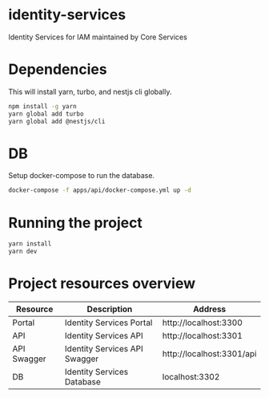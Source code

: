 # identity-services

Identity Services for IAM maintained by Core Services

# Dependencies

This will install yarn, turbo, and nestjs cli globally.

```bash
npm install -g yarn
yarn global add turbo
yarn global add @nestjs/cli
```

# DB

Setup docker-compose to run the database.

```bash
docker-compose -f apps/api/docker-compose.yml up -d
```

# Running the project

```bash
yarn install
yarn dev
```

# Project resources overview

| Resource    | Description                   | Address                   |
|-------------|-------------------------------|---------------------------|
| Portal      | Identity Services Portal      | http://localhost:3300     |
| API         | Identity Services API         | http://localhost:3301     |
| API Swagger | Identity Services API Swagger | http://localhost:3301/api |
| DB          | Identity Services Database    | localhost:3302            |